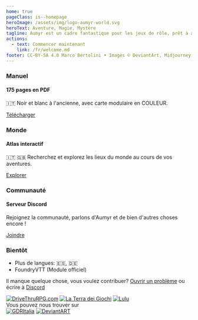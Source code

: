 ```yaml
---
home: true
pageClass: is--homepage
heroImage: /assets/img/logo-aumyr-world.svg
heroText: Aventure, Magie, Mystère
tagline: Aumyr est un cadre fantastique pour les jeux de rôle, prêt à accueillir vos aventures.
actions:
  - text: Commencer maintenant
    link: /fr/welcome.md
footer: CC-BY-SA 4.0 Marco Bertolini • Images © DeviantArt, Midjourney
---
```


<div class="home-features">
  <div class="card">
    <div class="card-body">
      <h3>Manuel</h3>
      <h4>175 pages en PDF</h4>
      <p>
      🇮🇹 Noir et blanc à l'ancienne, avec carte modulaire en COULEUR.
      </p>
      <a class="btn" href="/assets/contents/aumyr.pdf" target="_blank" rel="noopener">Télécharger</a>
    </div>
  </div>
  <div class="card">
    <div class="card-body">
      <h3>Monde</h3>
      <h4>Atlas interactif</h4>
      <p>
      🇮🇹 🇬🇧 Recherchez et explorez les lieux du monde au cours de vos aventures.
      </p>
      <a class="btn" href="https://atlas.aumyr.world/en/aumyr.html" target="_blank">Explorer</a>
    </div>
  </div>
  <div class="card">
    <div class="card-body">
      <h3>Communauté</h3>
      <h4>Serveur Discord</h4>
      <p>
      Rejoignez la communauté, parlons d'Aumyr et de bien d'autres choses encore !
      </p>
      <a class="btn" href="https://discord.gg/HP9bA4Z" target="_blank" rel="noopener">Joindre</a>
    </div>
  </div>
  <div class="card is-comingsoon">
    <div class="card-body">
      <h3>Bientôt</h3>
      <ul style="margin-bottom:0 ;">
        <li>Plus de langues: 🇪🇸, 🇩🇪</li>
        <li>FoundryVTT (Module officiel)</li>
      </ul>
    </div>
  </div>
</div>

<div class="home-footer-text-bottom">
  <p>Il manque quelque chose, vous voulez contribuer? <a href="https://github.com/bertolinimarco/aumyr-rpg-setting/issues" target="_blank">Ouvrir un problème</a> ou écrire à <a href="https://discord.gg/HP9bA4Z">Discord</a></p>
</div>

<div class="home-feat-logos">
  <a href="https://www.drivethrurpg.com/product/465964/Aumyr--Ambientazione-fantasy-systemless-per-giochi-di-ruolo" target="_blank"><img src="/assets/img/logo-dtr.png" alt="DriveThruRPG.com"></a>
  <a href="https://www.terradeigiochi.it/brand/346-marco-bertolini" target="_blank"><img src="/assets/img/logo-tdg.png" alt="La Terra dei Giochi"></a>
  <a href="https://www.lulu.com/it/shop/marco-bertolini/aumyr-ambientazione-fantasy-per-giochi-di-ruolo/ebook/product-21447745.html?q=&page=1&pageSize=4" target="_blank"><img src="/assets/img/logo-lulu.png" alt="Lulu"></a>
</div>

<div class="home-feat-logos is-small">
  <div class="title">Vous pouvez nous trouver sur</div>
  <a href="https://www.gdrzine.com/2014/03/27/il-free-to-play-della-settimana-aumyr/" target="_blank"><img src="/assets/img/logo-gdritalia.png" alt="GDRItalia"></a>
  <a href="https://www.deviantart.com/aumyr-it" target="_blank"><img src="/assets/img/logo-deviantart.png" alt="DeviantART"></a> 
</div>

